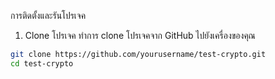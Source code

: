 


การติดตั้งและรันโปรเจค

1. Clone โปรเจค
ทำการ clone โปรเจคจาก GitHub ไปยังเครื่องของคุณ

```bash
git clone https://github.com/yourusername/test-crypto.git
cd test-crypto



